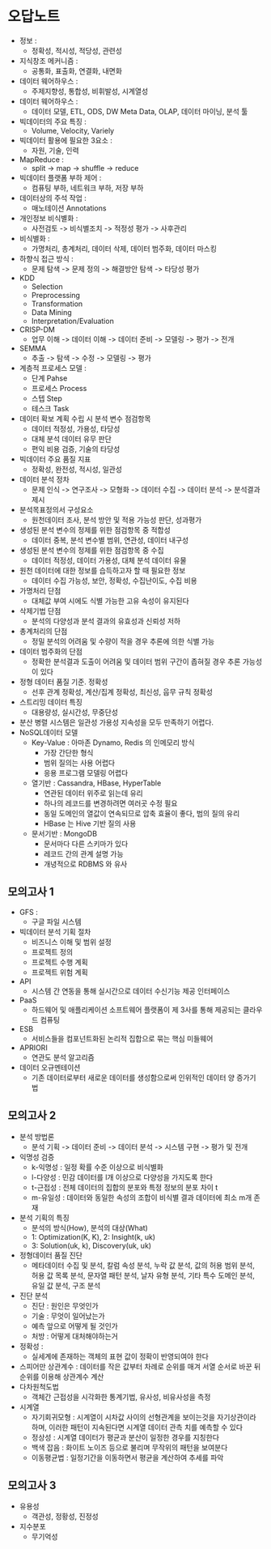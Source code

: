 # 오답노트

- 정보 :
  - 정확성, 적시성, 적당성, 관련성
- 지식창조 메커니즘 :
  - 공통화, 표출화, 연결화, 내면화
- 데이터 웨어하우스 :
  - 주제지향성, 통합성, 비휘발성, 시계열성
- 데이터 웨어하우스 :
  - 데이터 모델, ETL, ODS, DW Meta Data, OLAP, 데이터 마이닝, 분석 툴
- 빅데이터의 주요 특징 :
  - Volume, Velocity, Variely
- 빅데이터 활용에 필요한 3요소 :
  - 자원, 기술, 인력
- MapReduce :
  - split -> map -> shuffle -> reduce
- 빅데이터 플랫폼 부하 제어 :
  - 컴퓨팅 부하, 네트워크 부하, 저장 부하
- 데이터상의 주석 작업 :
  - 매노테이션 Annotations
- 개인정보 비식별화 :
  - 사전검토 -> 비식별조치 -> 적정성 평가 -> 사후관리
- 비식별화 :
  - 가명처리, 총계처리, 데이터 삭제, 데이터 범주화, 데이터 마스킹
- 하향식 접근 방식 :
  - 문제 탐색 -> 문제 정의 -> 해결방안 탐색 -> 타당성 평가
- KDD
  - Selection
  - Preprocessing
  - Transformation
  - Data Mining
  - Interpretation/Evaluation
- CRISP-DM
  - 업무 이해 -> 데이터 이해 -> 데이터 준비 -> 모델링 -> 평가 -> 전개
- SEMMA
  - 추출 -> 탐색 -> 수정 -> 모델링 -> 평가
- 계층적 프로세스 모델 :
  - 단계 Pahse
  - 프로세스 Process
  - 스텝 Step
  - 테스크 Task
- 데이터 확보 계획 수립 시 분석 변수 점검항목
  - 데이터 적정성, 가용성, 타당성
  - 대체 분석 데이터 유무 판단
  - 편익 비용 검증, 기술의 타당성
- 빅데이터 주요 품질 지표
  - 정확성, 완전성, 적시성, 일관성
- 데이터 분석 정차
  - 문제 인식 -> 연구조사 -> 모형화 -> 데이터 수집 -> 데이터 분석 -> 분석결과 제시
- 분석목표정의서 구성요소
  - 원천데이터 조사, 분석 방안 및 적용 가능성 판단, 성과평가
- 생성된 분석 변수의 정제를 위한 점검항목 중 적합성
  - 데이터 중복, 분석 변수별 범위, 연관성, 데이터 내구성
- 생성된 분석 변수의 정제를 위한 점검항목 중 수집
  - 데이터 적정성, 데이터 가용성, 대체 분석 데이터 유물
- 원천 데이터에 대한 정보를 습득하고자 할 때 필요한 정보
  - 데이터 수집 가능성, 보안, 정확성, 수집난이도, 수집 비용
- 가명처리 단점
  - 대체값 부여 시에도 식별 가능한 고유 속성이 유지된다
- 삭제기법 단점
  - 분석의 다양성과 분석 결과의 유효성과 신뢰성 저하
- 총계처리의 단점
  - 정밀 분석의 어려움 및 수량이 적을 경우 추론에 의한 식별 가능
- 데이터 범주화의 단점
  - 정확한 분석결과 도출이 어려움 및 데이터 범위 구간이 좁혀질 경우 추론 가능성이 있다
- 정형 데이터 품질 기준. 정확성
  - 선후 관계 정확성, 계산/집계 정확성, 최신성, 웁무 규칙 정확성
- 스트리밍 데이터 특징
  - 대용량성, 실시간성, 무중단성
- 분산 병렬 시스템은 일관성 가용성 지속성을 모두 만족하기 어렵다.
- NoSQL데이터 모델
  - Key-Value : 아마존 Dynamo, Redis 의 인메모리 방식
    - 가장 간단한 형식
    - 범위 질의는 사용 어렵다
    - 응용 프로그램 모델링 어렵다
  - 열기반 : Cassandra, HBase, HyperTable
    - 연관된 데이터 위주로 읽는데 유리
    - 하나의 레코드를 변경하려면 여러곳 수정 필요
    - 동일 도메인의 열값이 연속되므로 압축 효율이 좋다, 범의 질의 유리
    - HBase 는 Hive 기반 질의 사용
  - 문서기반 : MongoDB
    - 문서마다 다른 스키마가 있다
    - 레코드 간의 관계 설명 가능
    - 개녕적으로 RDBMS 와 유사

## 모의고사 1

- GFS :
  - 구글 파일 시스템
- 빅데이터 분석 기획 절차
  - 비즈니스 이해 및 범위 설정
  - 프로젝트 정의
  - 프로젝트 수행 계획
  - 프로젝트 위험 계획
- API
  - 시스템 간 연동을 통해 실시간으로 데이터 수신기능 제공 인터페이스
- PaaS
  - 하드웨어 및 애플리케이션 소프트웨어 플랫폼이 제 3사를 통해 제공되는 클라우드 컴퓨팅
- ESB
  - 서비스들을 컴포넌트화된 논리적 집합으로 묶는 핵심 미들웨어
- APRIORI
  - 연관도 분석 알고리즘
- 데이터 오규멘테이션
  - 기존 데이터로부터 새로운 데이터를 생성함으로써 인위적인 데이터 양 증가기법

## 모의고사 2

- 분석 방법론
  - 분석 기획 -> 데이터 준비 -> 데이터 분석 -> 시스템 구현 -> 평가 및 전개
- 익명성 검증
  - k-익명성 : 일정 확률 수준 이상으로 비식별화
  - l-다양성 : 민감 데이터를 l개 이상으로 다양성을 가지도록 한다
  - t-근접성 : 전체 데이터의 집합의 분포와 특정 정보의 분포 차이 t
  - m-유일성 : 데이터와 동일한 속성의 조합이 비식별 결과 데이터에 최소 m개 존재
- 분석 기획의 특징
  - 분석의 방식(How), 분석의 대상(What)
  - 1: Optimization(K, K), 2: Insight(k, uk)
  - 3: Solution(uk, k), Discovery(uk, uk)
- 정형데이터 품질 진단
  - 메타데이터 수집 및 분석, 칼럼 속성 분석, 누락 값 분석, 값의 허용 범위 분석, 허용 값 목록 분석, 문자열 패턴 분석, 날자 유형 분석, 기타 특수 도메인 분석, 유일 값 분석, 구조 분석
- 진단 분석
  - 진단 : 원인은 무엇인가
  - 기술 : 무엇이 일어났는가
  - 예측 앞으로 어떻게 될 것인가
  - 처방 : 어떻게 대처해야하는거
- 정확성 :
  - 실세계에 존재하는 객체의 표현 값이 정확이 반영되여야 한다
- 스피어만 상관계수 : 데이터를 작은 값부터 차례로 순위를 매겨 서열 순서로 바꾼 뒤 순위를 이용해 상관계수 계산
- 다차원척도법
  - 객체간 근접성을 시각화한 통계기법, 유사성, 비유사성을 측정
- 시계열
  - 자기회귀모형 : 시계열이 시차값 사이의 선형관계을 보이는것을 자기상관이라 하며, 이러한 패턴이 지속된다면 시계열 데이터 관측 치를 예측할 수 있다
  - 정상성 : 시계열 데이터가 평균과 분산이 일정한 경우를 지칭한다
  - 백색 잡음 : 화이트 노이즈 등으로 불리며 무작위의 패턴을 보여분다
  - 이동평균법 : 일정기간을 이동하면서 평균을 계산하여 추세를 파악

## 모의고사 3

- 유용성
  - 객관성, 정황성, 진정성
- 지수분포
  - 무기억성